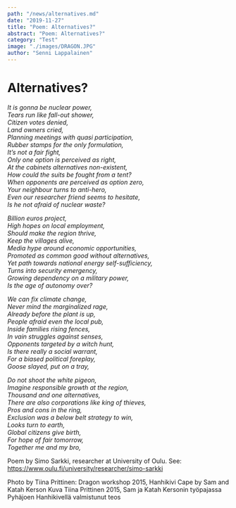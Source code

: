 ```yaml
---
path: "/news/alternatives.md"
date: "2019-11-27"
title: "Poem: Alternatives?"
abstract: "Poem: Alternatives?"
category: "Test"
image: "./images/DRAGON.JPG"
author: "Senni Lappalainen"
---
```


# Alternatives?

_It is gonna be nuclear power,_ \
_Tears run like fall-out shower,_ \
_Citizen votes denied,_ \
_Land owners cried,_ \
_Planning meetings with quasi participation,_ \
_Rubber stamps for the only formulation,_ \
_It’s not a fair fight,_ \
_Only one option is perceived as right,_ \
_At the cabinets alternatives non-existent,_ \
_How could the suits be fought from a tent?_ \
_When opponents are perceived as option zero,_ \
_Your neighbour turns to anti-hero,_ \
_Even our researcher friend seems to hesitate,_ \
_Is he not afraid of nuclear waste?_ 

_Billion euros project,_ \
_High hopes on local employment,_ \
_Should make the region thrive,_ \
_Keep the villages alive,_ \
_Media hype around economic opportunities,_ \
_Promoted as common good without alternatives,_ \
_Yet path towards national energy self-sufficiency,_ \
_Turns into security emergency,_ \
_Growing dependency on a military power,_ \
_Is the age of autonomy over?_ 

_We can fix climate change,_ \
_Never mind the marginalized rage,_ \
_Already before the plant is up,_ \
_People afraid even the local pub,_ \
_Inside families rising fences,_ \
_In vain struggles against senses,_ \
_Opponents targeted by a witch hunt,_ \
_Is there really a social warrant,_ \
_For a biased political foreplay,_ \
_Goose slayed, put on a tray,_

_Do not shoot the white pigeon,_ \
_Imagine responsible growth at the region,_ \
_Thousand and one alternatives,_ \
_There are also corporations like king of thieves,_ \
_Pros and cons in the ring,_ \
_Exclusion was a below belt strategy to win,_ \
_Looks turn to earth,_ \
_Global citizens give birth,_ \
_For hope of fair tomorrow,_ \
_Together me and my bro,_

Poem by Simo Sarkki, researcher at University of Oulu. See: https://www.oulu.fi/university/researcher/simo-sarkki

Photo by Tiina Prittinen: Dragon workshop 2015, Hanhikivi Cape by Sam and Katah Kerson
Kuva Tiina Prittinen 2015, Sam ja Katah Kersonin työpajassa Pyhäjoen Hanhikivellä valmistunut teos
